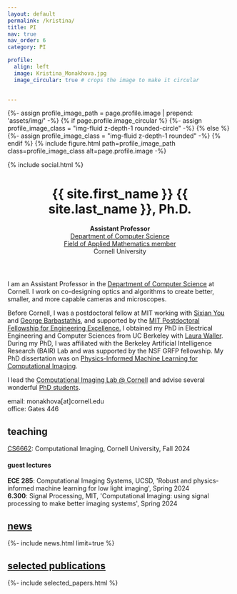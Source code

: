 ```yaml
---
layout: default
permalink: /kristina/
title: PI
nav: true
nav_order: 6
category: PI

profile:
  align: left
  image: Kristina_Monakhova.jpg
  image_circular: true # crops the image to make it circular
    

---
```

<!-- pages/PI.md -->
<div class="post">
    <div class="profile float-{%- if page.profile.align == 'left' -%}left{%- else -%}right{%- endif -%}">
	  {%- assign profile_image_path = page.profile.image | prepend: 'assets/img/' -%}
        {% if page.profile.image_circular %}
              {%- assign profile_image_class = "img-fluid z-depth-1 rounded-circle" -%}
        {% else %}
              {%- assign profile_image_class = "img-fluid z-depth-1 rounded" -%}
        {% endif %}
        {% include figure.html
            path=profile_image_path
            class=profile_image_class
            alt=page.profile.image -%}   
          <div class="address">
		 <p> <span class="font-weight-bold"> </span></p>
	      <!--<p>Gates Hall</p>
	      <p>Ithaca, NY</p>-->
            <div class="social">
              <div class="contact-icons">
                {% include social.html %}
              </div>
		  </div>
          </div>
    </div>
        <header class="post-header">
          <h1 class="post-title">
           {{ site.first_name }} <span class="font-weight-bold">{{ site.last_name }}</span>, Ph.D.
          </h1>
      <p><b>Assistant Professor</b> <br> <a href='https://www.cs.cornell.edu/'>Department of Computer Science</a> <br> <a href = 'https://www.cam.cornell.edu/cam'>Field of Applied Mathematics member</a> <br> Cornell University</p>
	  </header>

</div>

<div>
<p>		
I am an Assistant Professor in the <a href="http://www.cs.cornell.edu/">Department of Computer Science</a> at Cornell. I work on co-designing optics and algorithms to create better, smaller, and more capable cameras and microscopes.</p>
<p>
Before Cornell, I was a postdoctoral fellow at MIT working with <a href="https://www.rle.mit.edu/yougroup/">Sixian You</a> and <a href="https://meche.mit.edu/people/faculty/gbarb@mit.edu">George Barbastathis</a>, and supported by the <a href="https://engineering.mit.edu/the-mit-postdoctoral-fellowship-program-for-engineering-excellence/">MIT Postdoctoral Fellowship for Engineering Excellence.</a>  I obtained my PhD in Electrical Engineering and Computer Sciences from UC Berkeley with <a href="http://www.laurawaller.com/">Laura Waller</a>. During my PhD, I was affiliated with the Berkeley Artificial Intelligence Research (BAIR) Lab and was supported by the NSF GRFP fellowship. My PhD dissertation was on <a href="https://www2.eecs.berkeley.edu/Pubs/TechRpts/2022/EECS-2022-177.html">Physics-Informed Machine Learning for Computational Imaging</a>.</p>

<p>I lead the <span class="font-weight-bold"><a href="{{ '/' | relative_url }}">Computational Imaging Lab @ Cornell</a></span> and advise several wonderful <span class="font-weight-bold"><a href="{{ '/team/' | relative_url }}">PhD students</a></span>.</p>

<p>
email: monakhova[at]cornell.edu <br>
office: Gates 446
</p>

<h2>teaching</h2>
<p>
<span class="font-weight-bold"><a href="https://www.cs.cornell.edu/courses/cs6662/2024fa/">CS6662</a></span>: Computational Imaging, Cornell University, Fall 2024
</p>
<h4>guest lectures</h4>
<p>
<b>ECE 285</b>: Computational Imaging Systems, UCSD, <span class="font-italic">'Robust and physics-informed machine learning for low light imaging'</span>, Spring 2024 <br>
<b>6.300</b>: Signal Processing, MIT, <span class="font-italic">'Computational Imaging: using signal processing to make better imaging systems'</span>, Spring 2024	
</p>


<h2><a href="{{ '/news/' | relative_url }}" style="color: inherit;">news</a></h2>
{%- include news.html limit=true %}

<h2><a href="{{ '/publications/' | relative_url }}" style="color: inherit;">selected publications</a></h2>
{%- include selected_papers.html %}
</div>